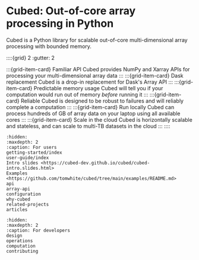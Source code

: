 # Cubed: Out-of-core array processing in Python

Cubed is a Python library for scalable out-of-core multi-dimensional array processing with bounded memory.

::::{grid} 2
:gutter: 2

:::{grid-item-card}  Familiar API
Cubed provides NumPy and Xarray APIs for processing your multi-dimensional array data
:::
:::{grid-item-card}  Dask replacement
Cubed is a drop-in replacement for Dask's Array API
:::
:::{grid-item-card}  Predictable memory usage
Cubed will tell you if your computation would run out of memory *before* running it
:::
:::{grid-item-card}  Reliable
Cubed is designed to be robust to failures and will reliably complete a computation
:::
:::{grid-item-card}  Run locally
Cubed can process hundreds of GB of array data on your laptop using all available cores
:::
:::{grid-item-card}  Scale in the cloud
Cubed is horizontally scalable and stateless, and can scale to multi-TB datasets in the cloud
:::
::::

```{toctree}
:hidden:
:maxdepth: 2
:caption: For users
getting-started/index
user-guide/index
Intro slides <https://cubed-dev.github.io/cubed/cubed-intro.slides.html>
Examples <https://github.com/tomwhite/cubed/tree/main/examples/README.md>
api
array-api
configuration
why-cubed
related-projects
articles
```

```{toctree}
:hidden:
:maxdepth: 2
:caption: For developers
design
operations
computation
contributing
```
